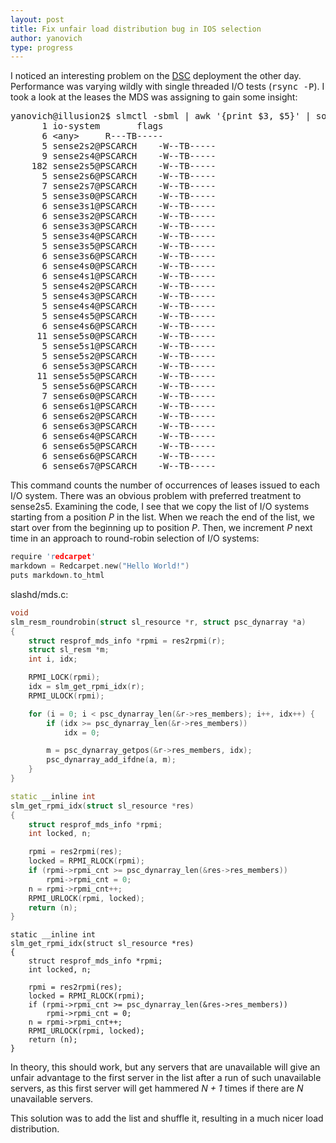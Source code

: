 ```yaml
---
layout: post
title: Fix unfair load distribution bug in IOS selection
author: yanovich
type: progress
---
```


I noticed an interesting problem on the <a
href="http://www.psc.edu/DataSupercell">DSC</a> deployment the other
day.
Performance was varying wildly with single threaded I/O tests (<tt>rsync
-P</tt>).
I took a look at the leases the MDS was assigning to gain some insight:

<pre>
yanovich@illusion2$ slmctl -sbml | awk '{print $3, $5}' | sort | uniq -c | column -t
      1 io-system		flags
      6 &lt;any&gt;		R---TB-----
      5 sense2s2@PSCARCH	-W--TB-----
      9 sense2s4@PSCARCH	-W--TB-----
    182 sense2s5@PSCARCH	-W--TB-----
      5 sense2s6@PSCARCH	-W--TB-----
      7 sense2s7@PSCARCH	-W--TB-----
      5 sense3s0@PSCARCH	-W--TB-----
      6 sense3s1@PSCARCH	-W--TB-----
      6 sense3s2@PSCARCH	-W--TB-----
      6 sense3s3@PSCARCH	-W--TB-----
      5 sense3s4@PSCARCH	-W--TB-----
      5 sense3s5@PSCARCH	-W--TB-----
      6 sense3s6@PSCARCH	-W--TB-----
      6 sense4s0@PSCARCH	-W--TB-----
      6 sense4s1@PSCARCH	-W--TB-----
      5 sense4s2@PSCARCH	-W--TB-----
      5 sense4s3@PSCARCH	-W--TB-----
      5 sense4s4@PSCARCH	-W--TB-----
      5 sense4s5@PSCARCH	-W--TB-----
      6 sense4s6@PSCARCH	-W--TB-----
     11 sense5s0@PSCARCH	-W--TB-----
      5 sense5s1@PSCARCH	-W--TB-----
      5 sense5s2@PSCARCH	-W--TB-----
      6 sense5s3@PSCARCH	-W--TB-----
     11 sense5s5@PSCARCH	-W--TB-----
      5 sense5s6@PSCARCH	-W--TB-----
      7 sense6s0@PSCARCH	-W--TB-----
      6 sense6s1@PSCARCH	-W--TB-----
      6 sense6s2@PSCARCH	-W--TB-----
      6 sense6s3@PSCARCH	-W--TB-----
      6 sense6s4@PSCARCH	-W--TB-----
      6 sense6s5@PSCARCH	-W--TB-----
      6 sense6s6@PSCARCH	-W--TB-----
      6 sense6s7@PSCARCH	-W--TB-----
</pre>

This command counts the number of occurrences of leases issued to each
I/O system.
There was an obvious problem with preferred treatment to sense2s5.
Examining the code, I see that we copy the list of I/O systems starting
from a position <em>P</em> in the list.
When we reach the end of the list, we start over from the beginning up
to position <em>P</em>.
Then, we increment <em>P</em> next time in an approach to round-robin
selection of I/O systems:

```c
require 'redcarpet'
markdown = Redcarpet.new("Hello World!")
puts markdown.to_html
```

slashd/mds.c:

```c
void
slm_resm_roundrobin(struct sl_resource *r, struct psc_dynarray *a)
{
	struct resprof_mds_info *rpmi = res2rpmi(r);
	struct sl_resm *m;
	int i, idx;

	RPMI_LOCK(rpmi);
	idx = slm_get_rpmi_idx(r);
	RPMI_ULOCK(rpmi);

	for (i = 0; i < psc_dynarray_len(&r->res_members); i++, idx++) {
		if (idx >= psc_dynarray_len(&r->res_members))
			idx = 0;

		m = psc_dynarray_getpos(&r->res_members, idx);
		psc_dynarray_add_ifdne(a, m);
	}
}
```

```cpp
static __inline int
slm_get_rpmi_idx(struct sl_resource *res)
{
	struct resprof_mds_info *rpmi;
	int locked, n;

	rpmi = res2rpmi(res);
	locked = RPMI_RLOCK(rpmi);
	if (rpmi->rpmi_cnt >= psc_dynarray_len(&res->res_members))
		rpmi->rpmi_cnt = 0;
	n = rpmi->rpmi_cnt++;
	RPMI_URLOCK(rpmi, locked);
	return (n);
}
```

```
static __inline int
slm_get_rpmi_idx(struct sl_resource *res)
{
	struct resprof_mds_info *rpmi;
	int locked, n;

	rpmi = res2rpmi(res);
	locked = RPMI_RLOCK(rpmi);
	if (rpmi->rpmi_cnt >= psc_dynarray_len(&res->res_members))
		rpmi->rpmi_cnt = 0;
	n = rpmi->rpmi_cnt++;
	RPMI_URLOCK(rpmi, locked);
	return (n);
}
```

In theory, this should work, but any servers that are unavailable will
give an unfair advantage to the first server in the list after a run of
such unavailable servers, as this first server will get hammered <em>N +
1</em> times if there are <em>N</em> unavailable servers.

This solution was to add the list and shuffle it, resulting in a much
nicer load distribution.
